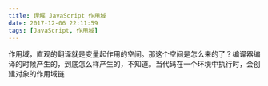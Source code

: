 ```yaml
---
title: 理解 JavaScript 作用域
date: 2017-12-06 22:11:59
tags: [JavaScript, 作用域]
---
```

作用域，直观的翻译就是变量起作用的空间。那这个空间是怎么来的了？编译器编译的时候产生的，到底怎么样产生的，不知道。当代码在一个环境中执行时，会创建对象的作用域链